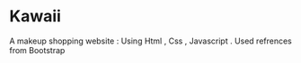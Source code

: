 # Kawaii
A makeup shopping website : Using Html , Css , Javascript   . Used refrences from Bootstrap 

